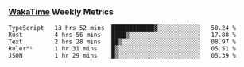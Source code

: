### [WakaTime](https://wakatime.com) Weekly Metrics

<!--START_SECTION:waka-->
```text
TypeScript   13 hrs 52 mins  ████████████▓░░░░░░░░░░░░   50.24 % 
Rust         4 hrs 56 mins   ████▒░░░░░░░░░░░░░░░░░░░░   17.88 % 
Text         2 hrs 28 mins   ██▒░░░░░░░░░░░░░░░░░░░░░░   08.97 % 
Rulerᴹᴸ      1 hr 31 mins    █▒░░░░░░░░░░░░░░░░░░░░░░░   05.51 % 
JSON         1 hr 29 mins    █▒░░░░░░░░░░░░░░░░░░░░░░░   05.39 % 
```
<!--END_SECTION:waka-->